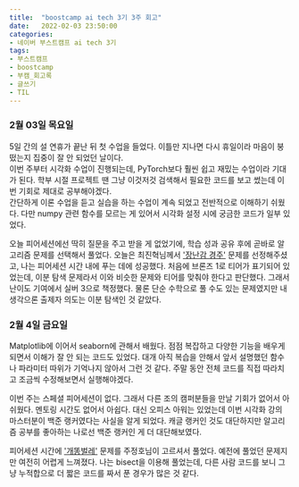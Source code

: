 ```yaml
---
title:  "boostcamp ai tech 3기 3주 회고"
date:   2022-02-03 23:50:00
categories:
- 네이버 부스트캠프 ai tech 3기
tags:
- 부스트캠프
- boostcamp
- 부캠_회고록
- 글쓰기
- TIL
---
```



### 2월 03일 목요일

5일 간의 설 연휴가 끝난 뒤 첫 수업을 들었다. 이틀만 지나면 다시 휴일이라 마음이 붕 떴는지 집중이 잘 안 되었던 날이다.  
이번 주부터 시각화 수업이 진행되는데, PyTorch보다 훨씬 쉽고 재밌는 수업이라 기대가 된다. 학부 시절 프로젝트 땐 그냥 이것저것 검색해서 필요한 코드를 보고 썼는데 이번 기회로 제대로 공부해야겠다.  
간단하게 이론 수업을 듣고 실습을 하는 수업이 계속 되었고 전반적으로 이해하기 쉬웠다. 다만 numpy 관련 함수를 모르는 게 있어서 시각화 설정 시에 궁금한 코드가 일부 있었다.

오늘 피어세션에선 딱히 질문을 주고 받을 게 없었기에, 학습 성과 공유 후에 곧바로 알고리즘 문제를 선택해서 풀었다. 
오늘은 최진혁님께서 ['장난감 경주'](https://www.acmicpc.net/problem/19592) 문제를 선정해주셨고, 나는 피어세션 시간 내에 푸는 데에 성공했다. 처음에 브론즈 1로 티어가 표기되어 있었는데, 
이분 탐색 문제라서 이와 비슷한 문제와 티어를 맞춰야 한다고 판단했다. 그래서 난이도 기여에서 실버 3으로 책정했다. 물론 단순 수학으로 풀 수도 있는 문제였지만 내 생각으론 출제자 의도는 이분 탐색인 것 같았다.



### 2월 4일 금요일

Matplotlib에 이어서 seaborn에 관해서 배웠다. 점점 복잡하고 다양한 기능을 배우게 되면서 이해가 잘 안 되는 코드도 있었다. 대개 아직 복습을 안해서 앞서 설명했던 함수나 파라미터 따위가 기억나지 않아서 그런 것 같다. 주말 동안 전체 코드를 직접 따라치고 조금씩 수정해보면서 실행해야겠다. 

이번 주는 스페셜 피어세션이 없다. 그래서 다른 조의 캠퍼분들을 만날 기회가 없어서 아쉬웠다. 멘토링 시간도 없어서 아쉽다. 대신 오피스 아워는 있었는데 이번 시각화 강의 마스터분이 백준 랭커였다는 사실을 알게 되었다. 캐글 랭커인 것도 대단하지만 알고리즘 공부를 좋아하는 나로선 백준 랭커인 게 더 대단해보였다.

피어세션 시간에 ['개똥벌레'](https://www.acmicpc.net/problem/3020) 문제를 주정호님이 고르셔서 풀었다. 예전에 풀었던 문제지만 여전히 어렵게 느껴졌다. 나는 bisect을 이용해 풀었는데, 다른 사람 코드를 보니 그냥 누적합으로 더 짧은 코드를 짜서 푼 경우가 많은 것 같다.  
